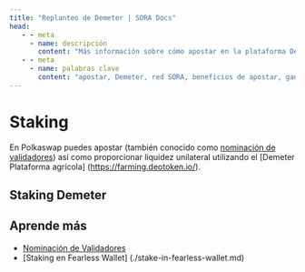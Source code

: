 ```yaml
---
title: "Replanteo de Demeter | SORA Docs"
head:
   - - meta
     - name: descripción
       content: "Más información sobre cómo apostar en la plataforma Demeter".
   - - meta
     - name: palabras clave
       content: "apostar, Demeter, red SORA, beneficios de apostar, ganar recompensas"
---
```


# Staking

En Polkaswap puedes apostar (también conocido como [nominación de
validadores](nominating-validators.md)) así como proporcionar
liquidez unilateral utilizando el [Demeter
Plataforma agrícola] (https://farming.deotoken.io/).

## Staking Demeter

<!-- @include: /snippets/demeter-stake-polkaswap.md -->

## Aprende más

- [Nominación de Validadores](./nominating-validators.md)
- [Staking en Fearless Wallet] (./stake-in-fearless-wallet.md)